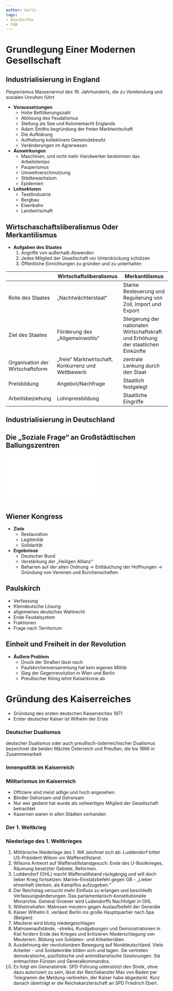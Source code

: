 ```yaml
---
author: karlz
tags:
- Geschichte
- FGB
---
```


# Grundlegung Einer Modernen Gesellschaft

## Industrialisierung in England

*Pauperismus* Massenarmut des 19. Jahrhunderts, die zu Verelendung und sozialen Unruhen führt

- **Voraussetzungen**
	- Hohe Befölkerungszahl
	- Ablösung des Feudalismus
	- Stellung als See und Koloniemacht Englands
	- Adam Smiths begründung der freien Marktwirtschaft
	- Die Aufklärung
	- Aufhebung kollektivem Gemeindebesitz
	- Veränderungen im Agrarwesen
- **Auswirkungen**
	- Maschinen, und nicht mehr Handwerker bestimmen das Arbeitstempo
	- Pauperismus
	- Umweltverschmutzung
	- Städtewachstum
	- Epidemien
- **Leitsektoren**
	- Textilindustrie
	- Bergbau
	- Eisenbahn
	- Landwirtschaft

## Wirtschaschaftsliberalismus Oder Merkantilismus

- **Aufgaben des Staates**
	1. Angriffe von außerhalb Abwenden
	1. Jedes Mitglied der Gesellschaft vor Unterdrückung schützen
	1. Öffentliche Einrichtungen zu gründen und zu unterhalten

|                                  | Wirtschaftsliberalismus                            | Merkantilismus                                                                    |
| -------------------------------- | -------------------------------------------------- | --------------------------------------------------------------------------------- |
| Rolle des Staates                | „Nachtwächterstaat“                                | Starke Besteuerung und Regulierung von Zoll, Import und Export                    |
| Ziel des Staates                 | Förderung des „Allgemeinwohls“                     | Steigerung der nationalen Wirtschaftskraft und Erhöhung der staatlichen Einkünfte |
| Organisation der Wirtschaftsform | „freie“ Marktwirtschaft, Konkurrenz und Wettbewerb | zentrale Lenkung durch den Staat                                                  |
| Preisbildung                     | Angebot/Nachfrage                                  | Staatlich festgelegt                                                              |
| Arbeitsbeziehung                 | Lohnpreisbildung                                   | Staatliche Eingriffe                                                              |

## Industrialisierung in Deutschland

## Die „Soziale Frage“ an Großstädtischen Ballungszentren

![Mann der Arbeit aufgewacht - AB2 - Schüler](Working%20Materials/Industiraliesierung/Mann%20der%20Arbeit%20aufgewacht%20-%20AB2%20-%20Schüler.pdf)

## Wiener Kongress

- **Ziele**
	- Restauration
	- Legitimität
	- Solidarität
- **Ergebnisse**
	- Deutscher Bund
	- Verstärkung der „Heiligen Allianz“
	- Beharren auf der alten Ordnung → Enttäuchung der Hoffnungen → Gründung von Vereinen und Burchenschaften

## Paulskirch

- Verfassung
- Kleindeutsche Lösung
- allgemeines deutsches Wahlrecht
- Ende Feudalsystem
- Fraktionen
- Frage nach Territorium

## Einheit und Freiheit in der Revolution

- **Äußere Problem**
	- Druck der Straßen lässt nach
	- Paulskirchenversammlung hat kein eigenes Militär
	- Sieg der Gegenrevolution in Wien und Berlin
	- Preußischer König lehnt Kaiserkrone ab

# Gründung des Kaiserreiches

- Gründung des ersten deutschen Kaiserreiches 1871
- Erster deutscher Kaiser ist Wilhelm der Erste

### Deutscher Dualismus

deutscher Dualismus oder auch preußisch-österreichischer Dualismus bezeichnet die beiden Mächte Österreich und Preußen, die bis 1866 in Zusammenarbeit

### Innenpolitik im Kaiserreich

### Militarismus im Kaiserreich

- Offiziere sind meist adlige und hoch angesehen
- Blinder Gehorsam und Gehorsam
- Nur wer gedient hat wurde als vollwertiges Mitglied der Gesellschaft betrachtet
- Kasernen waren in allen Städten vorhanden

### Der 1. Weltkrieg

### Niederlage des 1. Weltkrieges

1. Militärische Niederlage des 1. WK zeichnet sich ab: Luddendorf bittet US-Präsident Wilson um Waffenstillstand.
2. Wilsons Antwort auf Waffenstillstandgesuch: Ende des U-Bootkrieges, Räumung besetzter Gebiete, Reformen.
3. Luddendorf (OHL) macht Waffenstillstand rückgängig und will doch lieber Krieg fortsetzen: Marine-Einstatzbefehl gegen GB - „Lieber ehrenhaft sterben, als Kampflos aufzugeben.“
4. Der Reichstag versucht mehr Einfluss zu erlangen und beschließt Verfassungsänderungen. Das parlamentarisch-konstitutionelle Monarchie. General Groener wird Ludendorffs Nachfolger in OHL
5. Wilhelmshafen: Matrosen meutern gegen Auslaufbefehl der Generäle
6. Kaiser Wilhelm II. verlässt Berlin ins große Hauptquartier nach Spa (Belgien) 
7. Meuterei wird blutig niedergeschlagen
8. Matrosenaufstände, -streiks, Kundgebungen und Demonstrationen in Kiel fordern Ende des Krieges und kritisieren Niederschlagung von Meuterern. Bildung von Soldaten- und Arbeiterräten.
9. Ausdehnung der revolutionären Bewegung auf Norddeutschland. Viele Arbeiter - und Soldatenräte bilden sich und tagen. Sie vertreten demokratische, pazifistische und antimilitaristische Gesinnungen. Sie entmachten Fürsten und Generalkommandos.
10. Es folgt ein Generalstreik: SPD-Führung unterstützt den Streik, ohne dazu autorisiert zu sein, lässt der Reichskanzler Max von Baden per Telegramm die Meldung verbreiten, der Kaiser habe abgedankt. Kurz danach überträgt er die Reichskanzlerschaft an SPD Friedrich Ebert.